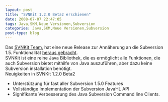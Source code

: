 ```yaml
---
layout: post
title: "SVNKit 1.2.0 Beta2 erschienen"
date: 2008-07-07 22:47:05
tags: Java,SKM,Neue Versionen,Subversion
categories: Java,SKM,Neue Versionen,Subversion
post-type: blog
---
```

Das <a href="http://www.svnkit.com"  title="SVNKit">SVNKit Team</a>, hat eine neue Release zur Annäherung an die Subversion 1.5. Funktionalität <a href="http://www.nabble.com/-ANN--SVNKit-1.2.0-Beta2-is-available-to18239411.html"  title="Announcement">heraus gebracht</a>.
<br/>
SVNKit ist eine reine Java Bibliothek, die es ermöglicht alle Funktionen, die auch Subversion bietet mithilfe von Java auszuführen, aber dazu keine Subversion installation benötigt.
<br/>
Neuigkeiten in SVNKit 1.2.0 Beta2<ul>
<li>Unterstützung für fast aller Subversion 1.5.0 Features</li>
<li>Vollständige Implementation der Subversion JavaHL API</li>
<li>Signifikante Verbesserung des Java Subversion Command line Clients.</li>
</ul>
